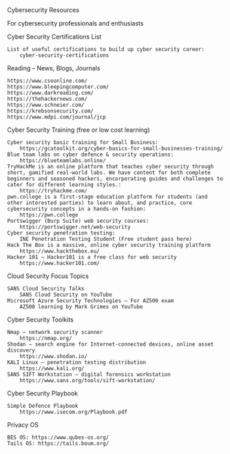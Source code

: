 
Cybersecurity Resources

For cybersecurity professionals and enthusiasts

Cyber Security Certifications List

    List of useful certifications to build up cyber security career:
        cyber-security-certifications

Reading – News, Blogs, Journals

    https://www.csoonline.com/
    https://www.bleepingcomputer.com/
    https://www.darkreading.com/
    https://thehackernews.com/
    https://www.schneier.com/
    https://krebsonsecurity.com/
    https://www.mdpi.com/journal/jcp

Cyber Security Training (free or low cost learning)

    Cyber security basic training for Small Business:
        https://gcatoolkit.org/cyber-basics-for-small-businesses-training/
    Blue team labs on cyber defence & security operations:
        https://blueteamlabs.online/
    TryHackMe is an online platform that teaches cyber security through short, gamified real-world labs. We have content for both complete beginners and seasoned hackers, encorporating guides and challenges to cater for different learning styles.:
        https://tryhackme.com/
    pwn.college is a first-stage education platform for students (and other interested parties) to learn about, and practice, core cybersecurity concepts in a hands-on fashion:
        https://pwn.college
    Portswigger (Burp Suite) web security courses:
        https://portswigger.net/web-security
    Cyber security penetration testing:
        INE Penetration Testing Student (Free student pass here)
    Hack The Box is a massive, online cyber security training platform
        https://www.hackthebox.eu/
    Hacker 101 – Hacker101 is a free class for web security
        https://www.hacker101.com/

Cloud Security Focus Topics

    SANS Cloud Security Talks
        SANS Cloud Security on YouTube
    Microsoft Azure Security Technologies – For AZ500 exam
        AZ500 learning by Mark Grimes on YouTube

Cyber Security Toolkits

    Nmap – network security scanner
        https://nmap.org/
    Shodan – search engine for Internet-connected devices, online asset discovery
        https://www.shodan.io/
    KALI Linux – penetration testing distribution
        https://www.kali.org/
    SANS SIFT Workstation – digital forensics workstation
        https://www.sans.org/tools/sift-workstation/

Cyber Security Playbook

    Simple Defence Playbook
        https://www.isecom.org/Playbook.pdf

Privacy OS

    BES OS: https://www.qubes-os.org/
    Tails OS: https://tails.boum.org/
